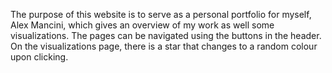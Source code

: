 The purpose of this website is to serve as a personal portfolio for myself, Alex Mancini, which gives an overview of my work as well some visualizations. The pages can be navigated using the buttons in the header. On the visualizations page, there is a star that changes to a random colour upon clicking.